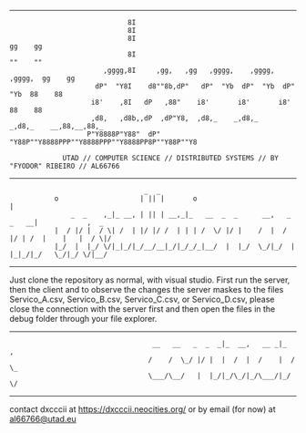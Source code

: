 ____________________________________________________________________________________________________________________________
                                 8I                                                         
                                 8I                                                         
                                 8I                                              gg    gg  
                                 8I                                              ""    ""  
                           ,gggg,8I     ,gg,   ,gg   ,gggg,    ,gggg,    ,gggg,  gg    gg  
                         dP"  "Y8I    d8""8b,dP"   dP"  "Yb  dP"  "Yb  dP"  "Yb  88    88  
                        i8'    ,8I   dP   ,88"    i8'       i8'       i8'        88    88  
                        ,d8,   ,d8b,,dP  ,dP"Y8,  ,d8,_    _,d8,_    _,d8,_    __,88,__,88,_
                       P"Y8888P"Y88"  dP"   "Y88P""Y8888PPP""Y8888PPP""Y8888PP8P""Y88P""Y8 
                                                                
                 UTAD // COMPUTER SCIENCE // DISTRIBUTED SYSTEMS // BY "FYODOR" RIBEIRO // AL66766 

____________________________________________________________________________________________________________________________
                                     _  _                                                           
               o                    | || |       o                               |                  
                   _  _    ,_|_ __, | || | __,_|_   __  _  _      __,   _  _   __|            ,  _  
               |  / |/ |  / \| /  | |/ |/ /  | | | /  \/ |/ |    /  |  / |/ | /  |    |   |  / \|/  
               |_/  |  |_/ \/|_|_/|_/__/__|_/|_/_/_|__/  |  |_/  \_/|_/  |  |_|_/|_/   \_/|_/ \/|__/
                                                                                                                                 
____________________________________________________________________________________________________________________________

Just clone the repository as normal, with visual studio. First run the server, then the client and to observe the changes
the server maskes to the files Servico_A.csv, Servico_B.csv, Servico_C.csv, or Servico_D.csv, please close the connection 
with the server first and then open the files in the debug folder through your file explorer.
_____________________________________________________________________________________________________________________________                                                                  
                                       __   __   _  _  _|_  __,   __ _|_  ,  
                                      /    /  \_/ |/ |  |  /  |  /    |  / \_
                                      \___/\__/   |  |_/|_/\_/|_/\___/|_/ \/ 
_____________________________________________________________________________________________________________________________                                     

contact dxcccii at https://dxcccii.neocities.org/ or by email (for now) at al66766@utad.eu
